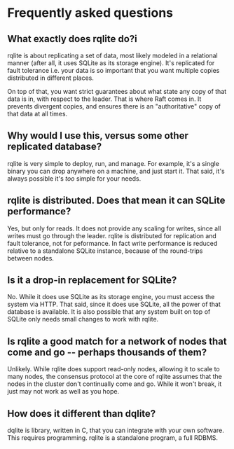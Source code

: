 # Frequently asked questions

## What exactly does rqlite do?i
rqlite is about replicating a set of data, most likely modeled in a relational manner (after all, it uses SQLite as its storage engine). It's replicated for fault tolerance i.e. your data is so important that you want multiple copies distributed in different places.

On top of that, you want strict guarantees about what state any copy of that data is in, with respect to the leader. That is where Raft comes in. It prevents divergent copies, and ensures there is an "authoritative" copy of that data at all times.

## Why would I use this, versus some other replicated database?
rqlite is very simple to deploy, run, and manage. For example, it's a single binary you can drop anywhere on a machine, and just start it. That said, it's always possible it's _too_ simple for your needs.

## rqlite is distributed. Does that mean it can SQLite performance?
Yes, but only for reads. It does not provide any scaling for writes, since all writes must go through the leader. rqlite is distributed for replication and fault tolerance, not for peformance. In fact write performance is reduced relative to a standalone SQLite instance, because of the round-trips between nodes.

## Is it a drop-in replacement for SQLite?
No. While it does use SQLite as its storage engine, you must access the system via HTTP. That said, since it does use SQLite, all the power of that database is available. It is also possible that any system built on top of SQLite only needs small changes to work with rqlite.

## Is rqlite a good match for a network of nodes that come and go -- perhaps thousands of them?
Unlikely. While rqlite does support read-only nodes, allowing it to scale to many nodes, the consensus protocol at the core of rqlite assumes that the nodes in the cluster don't continually come and go. While it won't break, it just may not work as well as you hope.

## How does it different than dqlite?
dqlite is library, written in C, that you can integrate with your own software. This requires programming. rqlite is a standalone program, a full RDBMS.
